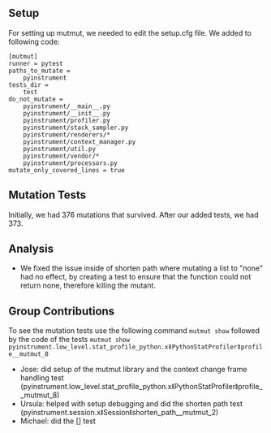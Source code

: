 ## Setup
For setting up mutmut, we needed to edit the setup.cfg file. We added to following code:

```
[mutmut]
runner = pytest
paths_to_mutate =
    pyinstrument
tests_dir =
    test
do_not_mutate =
    pyinstrument/__main__.py
    pyinstrument/__init__.py
    pyinstrument/profiler.py
    pyinstrument/stack_sampler.py
    pyinstrument/renderers/*
    pyinstrument/context_manager.py
    pyinstrument/util.py
    pyinstrument/vendor/*
    pyinstrument/processors.py
mutate_only_covered_lines = true
```

## Mutation Tests
Initially, we had 376 mutations that survived. After our added tests, we had 373. 

## Analysis
- We fixed the issue inside of shorten path where mutating a list to "none" had no effect, by creating a test to ensure that the function could not return none, therefore killing the mutant.

## Group Contributions
To see the mutation tests use the following command ```mutmut show``` followed by the code of the tests ```mutmut show pyinstrument.low_level.stat_profile_python.xǁPythonStatProfilerǁprofile__mutmut_8```
- Jose: did setup of the mutmut library and the context change frame handling test (pyinstrument.low_level.stat_profile_python.xǁPythonStatProfilerǁprofile__mutmut_8)
- Ursula: helped with setup debugging and did the shorten path test (pyinstrument.session.xǁSessionǁshorten_path__mutmut_2)
- Michael: did the [] test
